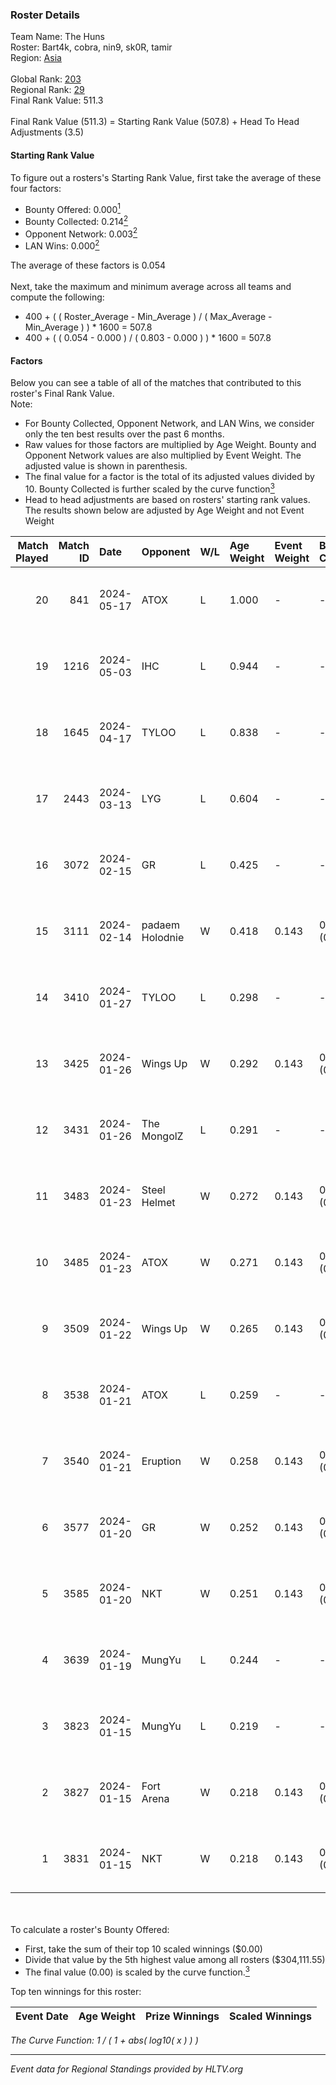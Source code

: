 ### Roster Details<br />
Team Name: The Huns<br />
Roster: Bart4k, cobra, nin9, sk0R, tamir<br />
Region: [Asia]( ../standings_asia.md)<br />
<br />
Global Rank: [203](../standings_global.md)<br />
Regional Rank: [29]( ../standings_asia.md)<br />
Final Rank Value:  511.3<br />
<br />
Final Rank Value (511.3) = Starting Rank Value (507.8) + Head To Head Adjustments (3.5)<br />

#### Starting Rank Value<br />
To figure out a rosters's Starting Rank Value, first take the average of these four factors:<br />
- Bounty Offered: 0.000[<sup>1</sup>](#table2)
- Bounty Collected: 0.214[<sup>2</sup>](#table1)
- Opponent Network: 0.003[<sup>2</sup>](#table1)
- LAN Wins: 0.000[<sup>2</sup>](#table1)

The average of these factors is 0.054<br />
<br />
Next, take the maximum and minimum average across all teams and compute the following:<br />
- 400 + ( ( Roster_Average - Min_Average ) / ( Max_Average - Min_Average ) ) * 1600 = 507.8
- 400 + ( ( 0.054 - 0.000 ) / ( 0.803 - 0.000 ) ) * 1600 = 507.8


#### Factors<br />
Below you can see a table of all of the matches that contributed to this roster's Final Rank Value.<br />
Note:<br />

- For Bounty Collected, Opponent Network, and LAN Wins, we consider only the ten best results over the past 6 months.
- Raw values for those factors are multiplied by Age Weight. Bounty and Opponent Network values are also multiplied by Event Weight. The adjusted value is shown in parenthesis.
- The final value for a factor is the total of its adjusted values divided by 10. Bounty Collected is further scaled by the curve function[<sup>3</sup>](#curveFunction)
- Head to head adjustments are based on rosters' starting rank values. The results shown below are adjusted by Age Weight and not Event Weight
<span id="table1"></span><br />


| Match Played | Match ID | Date       | Opponent        | W/L | Age Weight | Event Weight | Bounty Collected | Opponent Network | LAN Wins  | H2H Adj. | Roster                           |
| -: | -: | :- | :- | :- | :- | :- | :- | :- | :- | -: | :- |
|           20 |      841 | 2024-05-17 | ATOX            | L   | 1.000      | -            | -                | -                | -         |    -2.54 | Bart4k, cobra, nin9, sk0R, tamir |
|           19 |     1216 | 2024-05-03 | IHC             | L   | 0.944      | -            | -                | -                | -         |   -17.52 | Bart4k, cobra, nin9, sk0R, tamir |
|           18 |     1645 | 2024-04-17 | TYLOO           | L   | 0.838      | -            | -                | -                | -         |    -4.54 | Bart4k, cobra, H4wK, ncl, nin9   |
|           17 |     2443 | 2024-03-13 | LYG             | L   | 0.604      | -            | -                | -                | -         |    -5.26 | Bart4k, ncl, nin9, sk0R, Tsogoo  |
|           16 |     3072 | 2024-02-15 | GR              | L   | 0.425      | -            | -                | -                | -         |    -4.28 | Bart4k, nin9, sk0R, Tsogoo, yAmi |
|           15 |     3111 | 2024-02-14 | padaem Holodnie | W   | 0.418      | 0.143        | 0.000 (0.000)    | 0.000 (0.000)    | 0 (0.000) |     4.08 | Bart4k, nin9, sk0R, Tsogoo, yAmi |
|           14 |     3410 | 2024-01-27 | TYLOO           | L   | 0.298      | -            | -                | -                | -         |    -2.08 | Bart4k, nin9, sk0R, Tsogoo, yAmi |
|           13 |     3425 | 2024-01-26 | Wings Up        | W   | 0.292      | 0.143        | 0.000 (0.000)    | 0.042 (0.002)    | 0 (0.000) |     4.34 | Bart4k, nin9, sk0R, Tsogoo, yAmi |
|           12 |     3431 | 2024-01-26 | The MongolZ     | L   | 0.291      | -            | -                | -                | -         |    -0.00 | Bart4k, nin9, sk0R, Tsogoo, yAmi |
|           11 |     3483 | 2024-01-23 | Steel Helmet    | W   | 0.272      | 0.143        | 0.011 (0.000)    | 0.046 (0.002)    | 0 (0.000) |     5.79 | Bart4k, nin9, sk0R, Tsogoo, yAmi |
|           10 |     3485 | 2024-01-23 | ATOX            | W   | 0.271      | 0.143        | 0.026 (0.001)    | 0.315 (0.012)    | 0 (0.000) |     7.84 | Bart4k, nin9, sk0R, Tsogoo, yAmi |
|            9 |     3509 | 2024-01-22 | Wings Up        | W   | 0.265      | 0.143        | 0.000 (0.000)    | 0.042 (0.002)    | 0 (0.000) |     3.99 | Bart4k, nin9, sk0R, Tsogoo, yAmi |
|            8 |     3538 | 2024-01-21 | ATOX            | L   | 0.259      | -            | -                | -                | -         |    -0.66 | Bart4k, nin9, sk0R, Tsogoo, yAmi |
|            7 |     3540 | 2024-01-21 | Eruption        | W   | 0.258      | 0.143        | 0.000 (0.000)    | 0.030 (0.001)    | 0 (0.000) |     2.82 | Bart4k, nin9, sk0R, Tsogoo, yAmi |
|            6 |     3577 | 2024-01-20 | GR              | W   | 0.252      | 0.143        | 0.011 (0.000)    | 0.148 (0.005)    | 0 (0.000) |     5.71 | Bart4k, nin9, sk0R, Tsogoo, yAmi |
|            5 |     3585 | 2024-01-20 | NKT             | W   | 0.251      | 0.143        | 0.004 (0.000)    | 0.041 (0.001)    | 0 (0.000) |     5.84 | Bart4k, nin9, sk0R, Tsogoo, yAmi |
|            4 |     3639 | 2024-01-19 | MungYu          | L   | 0.244      | -            | -                | -                | -         |    -3.93 | Bart4k, nin9, sk0R, Tsogoo, yAmi |
|            3 |     3823 | 2024-01-15 | MungYu          | L   | 0.219      | -            | -                | -                | -         |    -3.59 | Bart4k, nin9, sk0R, Tsogoo, yAmi |
|            2 |     3827 | 2024-01-15 | Fort Arena      | W   | 0.218      | 0.143        | 0.000 (0.000)    | 0.008 (0.000)    | 0 (0.000) |     2.41 | Bart4k, nin9, sk0R, Tsogoo, yAmi |
|            1 |     3831 | 2024-01-15 | NKT             | W   | 0.218      | 0.143        | 0.004 (0.000)    | 0.041 (0.001)    | 0 (0.000) |     5.09 | Bart4k, nin9, sk0R, Tsogoo, yAmi |

<br />
<span id="table2"></span><br />
To calculate a roster's Bounty Offered:<br />

- First, take the sum of their top 10 scaled winnings ($0.00)
- Divide that value by the 5th highest value among all rosters ($304,111.55)
- The final value (0.00) is scaled by the curve function.[<sup>3</sup>](#curveFunction)

Top ten winnings for this roster:<br />

| Event Date | Age Weight | Prize Winnings | Scaled Winnings |
| :- | -: | :- | :- |


<span id="curveFunction"></span>_The Curve Function: 1 / ( 1 + abs( log10( x ) ) )_<br />

---
_Event data for Regional Standings provided by HLTV.org_<br />
